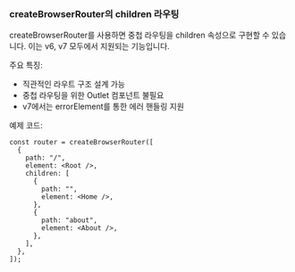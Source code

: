 ### createBrowserRouter의 children 라우팅

createBrowserRouter를 사용하면 중첩 라우팅을 children 속성으로 구현할 수 있습니다.
이는 v6, v7 모두에서 지원되는 기능입니다.

주요 특징:

- 직관적인 라우트 구조 설계 가능
- 중첩 라우팅을 위한 Outlet 컴포넌트 불필요
- v7에서는 errorElement를 통한 에러 핸들링 지원

예제 코드:

```tsx
const router = createBrowserRouter([
  {
    path: "/",
    element: <Root />,
    children: [
      {
        path: "",
        element: <Home />,
      },
      {
        path: "about",
        element: <About />,
      },
    ],
  },
]);
```
